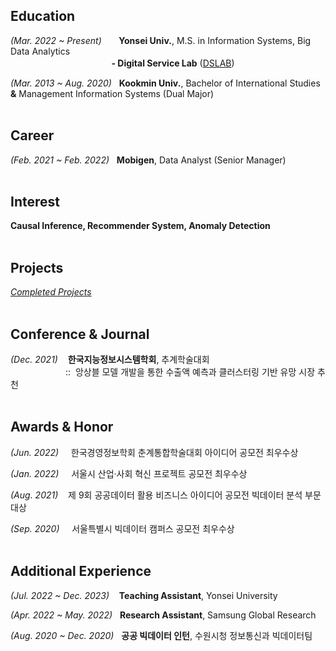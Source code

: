 
## Education
*(Mar. 2022 ~ Present)*&nbsp;&nbsp;&nbsp;&nbsp;&nbsp;&nbsp;&nbsp;**Yonsei Univ.**, M.S. in Information Systems, Big Data Analytics <br>
　　　　　　　　　      &nbsp;&nbsp;&nbsp;&nbsp;&nbsp;&nbsp;&nbsp;&nbsp;**- Digital Service Lab** ([DSLAB](https://gsiyonsei.wixsite.com/dslab))



*(Mar. 2013 ~ Aug. 2020)*&nbsp;&nbsp;&nbsp;**Kookmin Univ.**, Bachelor of International Studies **&** Management Information Systems (Dual Major)
</br>
</br>

## Career

*(Feb. 2021 ~ Feb. 2022)*&nbsp;&nbsp;&nbsp;**Mobigen**, Data Analyst (Senior Manager)
</br>
</br>

## Interest

**Causal Inference, Recommender System, Anomaly Detection**
</br>
</br>

## Projects
[*Completed Projects*](https://github.com/juunho/Completed_Projects)
</br>
</br>

## Conference & Journal

*(Dec. 2021)*&nbsp;&nbsp;&nbsp; **한국지능정보시스템학회**, 추계학술대회 <br>
　　　　　　&nbsp;::&nbsp;&nbsp;앙상블 모델 개발을 통한 수출액 예측과 클러스터링 기반 유망 시장 추천
</br>
</br>

## Awards & Honor
*(Jun. 2022)*&nbsp;&nbsp;&nbsp;&nbsp; 한국경영정보학회 춘계통합학술대회 아이디어 공모전 최우수상 

*(Jan. 2022)*&nbsp;&nbsp;&nbsp;&nbsp; 서울시 산업·사회 혁신 프로젝트 공모전 최우수상

*(Aug. 2021)*&nbsp;&nbsp;&nbsp; 제 9회 공공데이터 활용 비즈니스 아이디어 공모전 빅데이터 분석 부문 대상

*(Sep. 2020)*&nbsp;&nbsp;&nbsp;&nbsp; 서울특별시 빅데이터 캠퍼스 공모전 최우수상
</br>
</br>

## Additional Experience

*(Jul. 2022 ~ Dec. 2023)*&nbsp;&nbsp;&nbsp;&nbsp;**Teaching Assistant**, Yonsei University

*(Apr. 2022 ~ May. 2022)*&nbsp;&nbsp;&nbsp;**Research Assistant**, Samsung Global Research

*(Aug. 2020 ~ Dec. 2020)*&nbsp;&nbsp;&nbsp;**공공 빅데이터 인턴**, 수원시청 정보통신과 빅데이터팀
